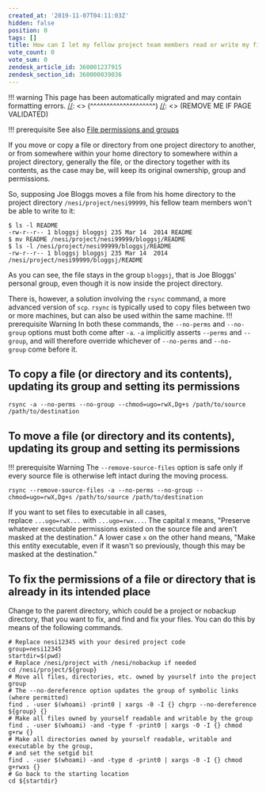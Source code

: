 ```yaml
---
created_at: '2019-11-07T04:11:03Z'
hidden: false
position: 0
tags: []
title: How can I let my fellow project team members read or write my files?
vote_count: 0
vote_sum: 0
zendesk_article_id: 360001237915
zendesk_section_id: 360000039036
---
```




[//]: <> (REMOVE ME IF PAGE VALIDATED)
[//]: <> (vvvvvvvvvvvvvvvvvvvv)
!!! warning
    This page has been automatically migrated and may contain formatting errors.
[//]: <> (^^^^^^^^^^^^^^^^^^^^)
[//]: <> (REMOVE ME IF PAGE VALIDATED)

!!! prerequisite See also
     [File permissions and
     groups](https://support.nesi.org.nz/hc/en-gb/articles/360000205435)

If you move or copy a file or directory from one project directory to
another, or from somewhere within your home directory to somewhere
within a project directory, generally the file, or the directory
together with its contents, as the case may be, will keep its original
ownership, group and permissions.

So, supposing Joe Bloggs moves a file from his home directory to the
project directory `/nesi/project/nesi99999`, his fellow team members
won't be able to write to it:

``` sl
$ ls -l README
-rw-r--r-- 1 bloggsj bloggsj 235 Mar 14  2014 README
$ mv README /nesi/project/nesi99999/bloggsj/README
$ ls -l /nesi/project/nesi99999/bloggsj/README
-rw-r--r-- 1 bloggsj bloggsj 235 Mar 14  2014 /nesi/project/nesi99999/bloggsj/README
```

As you can see, the file stays in the group `bloggsj`, that is Joe
Bloggs' personal group, even though it is now inside the project
directory.

There is, however, a solution involving the `rsync` command, a more
advanced version of `scp`. `rsync` is typically used to copy files
between two or more machines, but can also be used within the same
machine.
!!! prerequisite Warning
     In both these commands, the `--no-perms` and `--no-group` options must
     both come after `-a`. `-a` implicitly asserts `--perms` and `--group`,
     and will therefore override whichever
     of `--no-perms` and `--no-group` come before it.

## To copy a file (or directory and its contents), updating its group and setting its permissions

``` sl
rsync -a --no-perms --no-group --chmod=ugo=rwX,Dg+s /path/to/source /path/to/destination
```

## To move a file (or directory and its contents), updating its group and setting its permissions
!!! prerequisite Warning
     The `--remove-source-files` option is safe only if every source file
     is otherwise left intact during the moving process.

``` sl
rsync --remove-source-files -a --no-perms --no-group --chmod=ugo=rwX,Dg+s /path/to/source /path/to/destination
```

If you want to set files to executable in all cases,
replace `...ugo=rwX...` with `...ugo=rwx...`. The capital `X` means,
"Preserve whatever executable permissions existed on the source file and
aren't masked at the destination." A lower case `x` on the other hand
means, "Make this entity executable, even if it wasn't so previously,
though this may be masked at the destination."

## To fix the permissions of a file or directory that is already in its intended place

Change to the parent directory, which could be a project or nobackup
directory, that you want to fix, and find and fix your files. You can do
this by means of the following commands.

``` sl
# Replace nesi12345 with your desired project code
group=nesi12345
startdir=$(pwd)
# Replace /nesi/project with /nesi/nobackup if needed
cd /nesi/project/${group}
# Move all files, directories, etc. owned by yourself into the project group
# The --no-dereference option updates the group of symbolic links (where permitted)
find . -user $(whoami) -print0 | xargs -0 -I {} chgrp --no-dereference ${group} {}
# Make all files owned by yourself readable and writable by the group
find . -user $(whoami) -and -type f -print0 | xargs -0 -I {} chmod g+rw {}
# Make all directories owned by yourself readable, writable and executable by the group,
# and set the setgid bit
find . -user $(whoami) -and -type d -print0 | xargs -0 -I {} chmod g+rwxs {}
# Go back to the starting location
cd ${startdir}
```